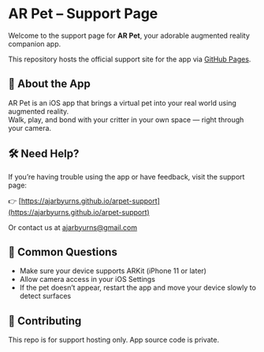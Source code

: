 # AR Pet – Support Page

Welcome to the support page for **AR Pet**, your adorable augmented reality companion app.

This repository hosts the official support site for the app via [GitHub Pages](https://ajarbyurns.github.io/arpet-support).

## 📱 About the App

AR Pet is an iOS app that brings a virtual pet into your real world using augmented reality.  
Walk, play, and bond with your critter in your own space — right through your camera.

## 🛠️ Need Help?

If you’re having trouble using the app or have feedback, visit the support page:

👉 [https://ajarbyurns.github.io/arpet-support](https://ajarbyurns.github.io/arpet-support)

Or contact us at [ajarbyurns@gmail.com](mailto:ajarbyurns@gmail.com)

## 💬 Common Questions

- Make sure your device supports ARKit (iPhone 11 or later)
- Allow camera access in your iOS Settings
- If the pet doesn’t appear, restart the app and move your device slowly to detect surfaces

## 🤝 Contributing

This repo is for support hosting only. App source code is private.
